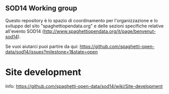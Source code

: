 SOD14 Working group
-------------------

Questo repository è lo spazio di coordinamento per l'organizzazione e lo sviluppo del sito "spaghettiopendata.org" e delle sezioni specifiche relative all'evento SOD14 (http://www.spaghettiopendata.org/it/page/benvenut-sod14).

Se vuoi aiutarci puoi partire da qui:
https://github.com/spaghetti-open-data/sod14/issues?milestone=1&state=open

# Site development

Info: https://github.com/spaghetti-open-data/sod14/wiki/Site-development
